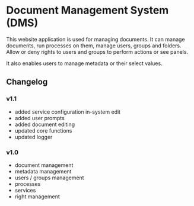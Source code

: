 # Document Management System (DMS)
This website application is used for managing documents. It can manage documents, run processes on them, manage users, groups and folders. Allow or deny rights to users and groups to perform actions or see panels.

It also enables users to manage metadata or their select values.

## Changelog
### v1.1
- added service configuration in-system edit
- added user prompts
- added document editing
- updated core functions
- updated logger

### v1.0
- document management
- metadata management
- users / groups management
- processes
- services
- right management